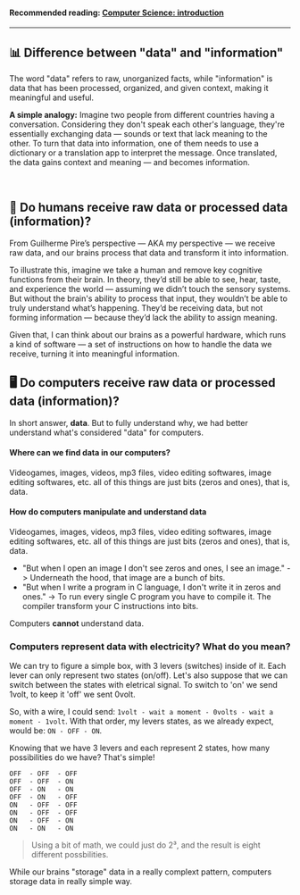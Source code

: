 #### Recommended reading: [Computer Science: introduction](https://github.com/FireguiQueen/CS50/blob/main/week-00_scratch/01_computer_science_introduction.md)

----------

## 📊 Difference between "data" and "information"
The word "data" refers to raw, unorganized facts, while "information" is data that has been processed, organized, and given context, making it meaningful and useful. 

**A simple analogy:** Imagine two people from different countries having a conversation. Considering they don't speak each other's language, they're essentially exchanging data — sounds or text that lack meaning to the other.
To turn that data into information, one of them needs to use a dictionary or a translation app to interpret the message. Once translated, the data gains context and meaning — and becomes information.

<br> 

## 🧠 Do humans receive raw data or processed data (information)?
From Guilherme Pire’s perspective — AKA my perspective — we receive raw data, and our brains process that data and transform it into information. 

To illustrate this, imagine we take a human and remove key cognitive functions from their brain. In theory, they’d still be able to see, hear, taste, and experience the world — assuming we didn’t touch the sensory systems. But without the brain's ability to process that input, they wouldn’t be able to truly understand what’s happening. They’d be receiving data, but not forming information — because they’d lack the ability to assign meaning.

Given that, I can think about our brains as a powerful hardware, which runs a kind of software — a set of instructions on how to handle the data we receive, turning it into meaningful information.


## 🖥️ Do computers receive raw data or processed data (information)? 
In short answer, **data**. But to fully understand why, we had better understand what's considered "data" for computers. 

#### Where can we find data in our computers? 
Videogames, images, videos, mp3 files, video editing softwares, image editing softwares, etc. all of this things are just bits (zeros and ones), that is, data. 

#### How do computers manipulate and understand data
Videogames, images, videos, mp3 files, video editing softwares, image editing softwares, etc. all of this things are just bits (zeros and ones), that is, data.

- "But when I open an image I don't see zeros and ones, I see an image." -> Underneath the hood, that image are a bunch of bits.
- "But when I write a program in C language, I don't write it in zeros and ones." -> To run every single C program you have to compile it. The compiler transform your C instructions into bits.

  

Computers **cannot** understand data.


### Computers represent data with electricity? What do you mean? 
We can try to figure a simple box, with 3 levers (switches) inside of it. Each lever can only represent two states (on/off). 
Let's also suppose that we can switch between the states with eletrical signal. To switch to 'on' we send 1volt, to keep it 'off' we sent 0volt.

So, with a wire, I could send: `1volt - wait a moment - 0volts - wait a moment - 1volt`. With that order, my levers states, as we already expect, would be: 
`ON - OFF - ON`.

Knowing that we have 3 levers and each represent 2 states, how many possibilities do we have? That's simple!
```
OFF  - OFF  - OFF
OFF  - OFF  - ON
OFF  - ON   - ON
OFF  - ON   - OFF
ON   - OFF  - OFF
ON   - OFF  - OFF
ON   - OFF  - ON
ON   - ON   - ON  
```
> Using a bit of math, we could just do 2³, and the result is eight different possbilities. 

   


While our brains "storage" data in a really complext pattern, computers storage data in really simple way.  




















<!-- 
## Representação de Números

Imagine-se como um professor em sala de aula verificando a presença dos alunos. Para isso, você pode levantar um dedo de cada vez, representando cada pessoa. Esse sistema é chamado de 'sistema unário', onde cada dígito representa uma única unidade. No entanto, a contagem não permite ir muito longe. Somando os dedos erguidos, o máximo possível seria contar até 10 alunos.

Por outro lado, existem outras formas de representar números maiores usando o sistema unário.
Por exemplo, você poderia desenhar pequenos traços em uma folha, onde cada traço representa um aluno presente. 
Essa representação visual pode ser capaz de indicar uma alta quantidade de alunos presentes. 

Mas existe um método ainda mais eficiente e prático para representar os alunos, conhecido como __sistema decimal ou base 10__. Neste método, agrupamos diferentes unidades numéricas (0, 1, 2, 3..). Ao combinar esses números distintos teremos um valor final, e cada __posição__ neste valor pode conter dez valores distintos, variando de 0 a 9. 

![analogia](https://github.com/FireguiQueen/CS50/assets/98475125/0f560714-8f1f-44fb-a092-3a2833aa61de)

Isso nos permite criar valores para representar a quantidade de alunos presentes de forma precisa e escalável.

<br>

## Como os humanos compreendem valores? 
Quando olhamos para o valor `250`, pensamos no número _duzentos e cinquenta__. Isso ocorre pois o 0 está na coluna das unidades, o 5 está na coluna das dezenas e o 2 está na coluna das centenas. 
- **Unidade:** 0 _(10⁰ * __0__ = 0)_;
- **Dezena:** &nbsp; 5  _(10¹ * __5__ = 50)_;
- **Centena:** 2 _(10² * __2__ = 200)_.
- **RESULTADO = 200 + 50 + 0**

![image 2](https://github.com/FireguiQueen/CC50/assets/98475125/43cf09fb-06c8-4d56-906b-0cd7022c1f76)
> A regra fundamental da notação decimal é que cada posição à __esquerda__ de um número é _dez vezes maior do que a posição à sua direita_. Por isso que uma dezena é composta por 10 unidades, uma centena por 10 dezenas, e assim por diante.

<br>

# Representatividade de informações por computadores e humanos

## O conceito de informação
> _"Informação é um conceito amplo, mas em termos gerais, pode ser definida como dados organizados de forma significativa, que têm o potencial de __transmitir conhecimento__ ou __instrução para aqueles que a recebem__."_ 

Tudo o que presenciamos ao nosso redor, sejam ruas, diálogos entre pessoas, animais, plantas.. Absolutamente tudo existente em nosso universo podem ser interpretado como "meras" informações. 

Em uma conversa, por exemplo, somos capazes de receber conhecimento ou instruções de outras pessoas, e este conceito nada mais é do que uma informação transmitida do ponto A (pessoa 1) até o ponto B (pessoa 2).

Quando vemos um 'S.O.S' escrito na areia de uma ilha, sabemos que aquilo é uma informação, e ganhamos o conhecimento de que alguém possivelmente esteja precisando de ajuda.

Ao olhar para um jornal, vemos diferentes notícias sobre acontecimentos e fatos, e isto é uma informação, pois nos dá o conhecimento sobre determinado evento.

___A partir do momento que somos capazes de interpretar algo, podemos considerar aquilo uma informação.___

### Como objetos mais abstratos continuam sendo informações? 
Para entender isto, podemos pensar em uma flor. Uma flor pode aparentar não ser uma informação, pois ela, supostamente, não está lhe transmitido conhecimento ou instruções. Mas a realidade é que uma flor comunica uma série de informações valiosas sobre si mesma e de seu ambiente. 

Vamos supor que um biólogo que vive na Europa seja teleportado para um local aleatório no mundo. De repente, ele se depara com uma flor de Carajás, que só existe no Brasil, na Amazônia. Neste momento, já podemos imaginar que esta flor avistada pelo biólogo, é um tipo de informação, pois deu a ele um conhecimento (que neste caso, foi mostrar ao biólogo sua localização).

## Semelhança entre o mundo real e o computacional 
Tudo ao nosso redor __é feito energia__. Um exemplo disso é o corpo humano, que em um nível fundamental, é formado por máteria (átomos, que formam moléculas, que formam células, que formam tecidos, orgãos), e como nós já sabemos, matéria é formada por energia. 

Nos computadores, isto não é diferente. Para criarmos informações, juntamos dois estados básicos: ligado/desligado.
E isto, só é possível através de energia. 
 



# Estados básicos são capazes de criar infinitas informações
......

Na vida real, temos acesso aos 10 diferentes números: 0, 1, 2, 3, 4, 5, 6, 7, 8 e 9; E nós utilizamos eles para formar
valores cada vez maiores, a fim de representar um valor final.  

A diferença é que os computadores só tem acesso a dois números: __0 e 1__

em outras palavras, só tem acesso a dois bits. Por isso, eles fazem uso da base de dois (binário) para a criação de outros números.
> Bits é derivado de "binary digits". Dígitos binários são: 0 e 1.

__Qual é o motivo pelo qual as máquinas operam exclusivamente com o binário?__
Antes disso, vamos refletir um pouco sobre como nós, seres humanos, interpretamos informações.
1. __INPUT:__ _Entrada de uma informação (seja ouvindo, vendo ou até mesmo pelo tato)_
2. __PROCESSAMENTO:__ _Tratamento desta informação (pensamos como podemos resolver este problema)_
3. __OUTPUT:__ _Saída de uma solução (transmitimos a resposta pensada na etapa anterior)_

Percebemos que nosso cérebro simplifica muito as coisas. O nosso 'input' (nossa entrada de informação) pode ser captada de diversas maneiras: ouvindo, vendo ou até mesmo pelo tato.
__No entanto, o que os computadores utilizam como INPUT?__ Na realidade, apenas eletricidade.
Algo que todos nós fazemos ao utilizar um dispositivo eletrônico é garantir que esteja conectado à tomada ou que tenha energia na sua bateria/pilha.
Através dessa eletricidade, começamos a representar informações. </br>
Um dispositivo que recebe eletricidade é capaz de estar em dois estados: desligado/ligado. Esse comportamento de ligar/desligar pode ser denominado de forma binária, 0 e 1.

Dado que os computadores possuem basicamente um único tipo de ENTRADA física (eletricidade), podemos aproveitar isso para armazenar informações.

Pense em três lâmpadas de luz. Se seguirmos um método convencional de contagem, teremos 3 como resultado, já que cada lâmpada representa uma unidade.

Porém, e se, ao invés disso, atribuirmos a cada posição das lâmpadas uma potência da base 2?
- Primeira posição:   2<sup>0</sup> (1)
- Segunda posição:    2¹ (2)
- Terceira posição:   2² (4)
> Com este metódo, podemos obter 7 unidades ao total, enquanto no outro, apenas 3 unidades.

E é dessa maneira que o computador opera. O sistema binário aparenta ser limitado por utilizar bits, mas é possível criar uma variedade infinita de outros valores. Em última análise, nos computadores, há milhões de interruptores (conhecidos como transistores) que podem assumir os estados de desligado ou ligado, 0 ou 1. Assim sendo, se você tem a habilidade de alterná-los entre esses estados, é possível criar uma sequência de dígitos de zeros e uns. Com essa sequência gerada entre '0' e '1', é possível gerar números cada vez maiores.

<details>
    <summary>Base decimal x base binária</summary>
    <h4>..10 <sup>4</sup> &nbsp; 10 <sup>3</sup>&nbsp; 10 <sup>2</sup> &nbsp; 10 <sup>1</sup>&nbsp; 10 <sup>0</sup> </h4>
    <img src="https://github.com/FireguiQueen/CC50/assets/98475125/6f0a983d-9674-4378-857c-24dc1469336c"/>
    <h4>..10 <sup>8</sup> &nbsp; 2 <sup>4</sup>&nbsp; 2 <sup>2</sup> &nbsp; 2 <sup>1</sup>&nbsp; 2 <sup>0</sup> </h4> <a name="img2">
    <img src="https://github.com/FireguiQueen/CC50/assets/98475125/38d021f4-3a21-4420-a6f5-553ab31b898e"/>
</details>


## Como os computadores criam outros números
Os computadores precisam de um sistema capaz de criar outros números além de 0 e 1. Mas eles não usam da base decimal `(10¹, 10², 10³..)`, e sim da base de dois: `2¹`, `2²`, `2³`.

Aprendemos que '1' representa 'ligado' pois na computação, o '1' representa passagem de energia, isso quer dizer que, ao colocar o '1' em uma determinada posição, estamos ativando o valor correspondente. Ao somarmos todos os números em laranja, obtemos 68 como resultado, e é dessa maneira que os _valores em binário são construídos_, __uma cadeia de zeros e uns__.

> Na imagem, os números em laranja representam os valores que foram ativados devido à presença de energia.
![Valores binarios](https://github.com/FireguiQueen/CC50/assets/98475125/736efe04-d419-4ace-9d14-83132d0a73a4)
--> 


